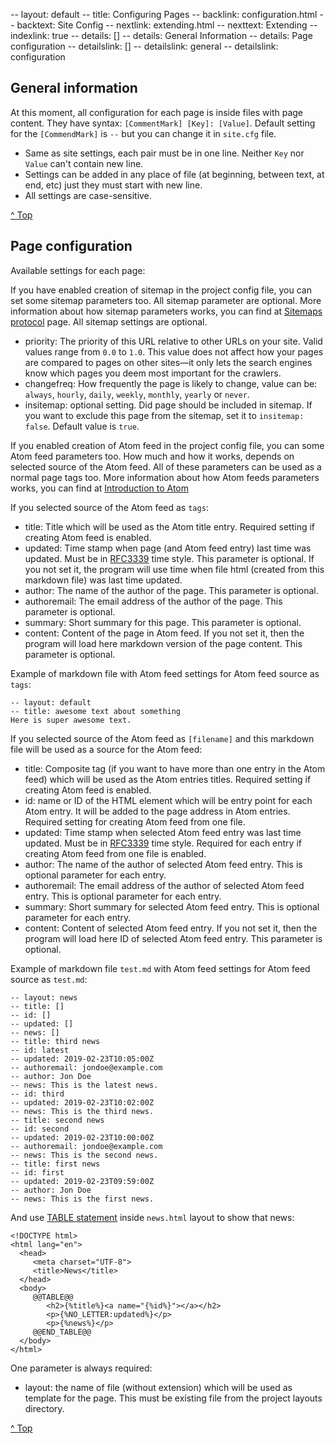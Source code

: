 -- layout: default
-- title: Configuring Pages
-- backlink: configuration.html
-- backtext: Site Config
-- nextlink: extending.html
-- nexttext: Extending
-- indexlink: true
-- details: []
-- details: General Information
-- details: Page configuration
-- detailslink: []
-- detailslink: general
-- detailslink: configuration
## <a name="general"></a>General information
At this moment, all configuration for each page is inside files with page
content. They have syntax: `[CommentMark] [Key]: [Value]`. Default setting
for the `[CommendMark]` is `--` but you can change it in `site.cfg` file.

* Same as site settings, each pair must be in one line. Neither `Key` nor
  `Value` can't contain new line.
* Settings can be added in any place of file (at beginning, between text, at
  end, etc) just they must start with new line.
* All settings are case-sensitive.

<a href="#top">^ Top</a>

## <a name="configuration"></a>Page configuration

Available settings for each page:

If you have enabled creation of sitemap in the project config file, you can
set some sitemap parameters too. All sitemap parameter are optional. More
information about how sitemap parameters works, you can find at
[Sitemaps protocol](https://www.sitemaps.org/protocol.html#xmlTagDefinitions)
page. All sitemap settings are optional.

* priority: The priority of this URL relative to other URLs on your site.
  Valid values range from `0.0` to `1.0`. This value does not affect how your
  pages are compared to pages on other sites—it only lets the search engines
  know which pages you deem most important for the crawlers.
* changefreq: How frequently the page is likely to change, value can be:
  `always`, `hourly`, `daily`, `weekly`, `monthly`, `yearly` or `never`.
* insitemap: optional setting. Did page should be included in sitemap. If you
  want to exclude this page from the sitemap, set it to `insitemap: false`.
  Default value is `true`.

If you enabled creation of Atom feed in the project config file, you can some
Atom feed parameters too. How much and how it works, depends on selected source
of the Atom feed. All of these parameters can be used as a normal page tags too.
More information about how Atom feeds parameters works, you can find at
[Introduction to Atom](https://validator.w3.org/feed/docs/atom.html)

If you selected source of the Atom feed as `tags`:

* title: Title which will be used as the Atom title entry. Required setting if
  creating Atom feed is enabled.
* updated: Time stamp when page (and Atom feed entry) last time was updated.
  Must be in [RFC3339](http://www.faqs.org/rfcs/rfc3339.html) time style. This
  parameter is optional. If you not set it, the program will use time when file
  html (created from this markdown file) was last time updated.
* author: The name of the author of the page. This parameter is optional.
* authoremail: The email address of the author of the page. This parameter is
  optional.
* summary: Short summary for this page. This parameter is optional.
* content: Content of the page in Atom feed. If you not set it, then the
  program will load here markdown version of the page content. This parameter
  is optional.

Example of markdown file with Atom feed settings for Atom feed source as
`tags`:

    -- layout: default
    -- title: awesome text about something
    Here is super awesome text.

If you selected source of the Atom feed as `[filename]` and this markdown file
will be used as a source for the Atom feed:

* title: Composite tag (if you want to have more than one entry in the Atom
  feed) which will be used as the Atom entries titles. Required setting if
  creating Atom feed is enabled.
* id: name or ID of the HTML element which will be entry point for each Atom
  entry. It will be added to the page address in Atom entries. Required
  setting for creating Atom feed from one file.
* updated: Time stamp when selected Atom feed entry was last time updated.
  Must be in [RFC3339](http://www.faqs.org/rfcs/rfc3339.html) time style.
  Required for each entry if creating Atom feed from one file is enabled.
* author: The name of the author of selected Atom feed entry. This is
  optional parameter for each entry.
* authoremail: The email address of the author of selected Atom feed entry.
  This is optional parameter for each entry.
* summary: Short summary for selected Atom feed entry. This is optional
  parameter for each entry.
* content: Content of selected Atom feed entry. If you not set it, then the
  program will load here ID of selected Atom feed entry. This parameter is
  optional.

Example of markdown file `test.md` with Atom feed settings for Atom feed
source as `test.md`:

    -- layout: news
    -- title: []
    -- id: []
    -- updated: []
    -- news: []
    -- title: third news
    -- id: latest
    -- updated: 2019-02-23T10:05:00Z
    -- authoremail: jondoe@example.com
    -- author: Jon Doe
    -- news: This is the latest news.
    -- id: third
    -- updated: 2019-02-23T10:02:00Z
    -- news: This is the third news.
    -- title: second news
    -- id: second
    -- updated: 2019-02-23T10:00:00Z
    -- authoremail: jondoe@example.com
    -- news: This is the second news.
    -- title: first news
    -- id: first
    -- updated: 2019-02-23T09:59:00Z
    -- author: Jon Doe
    -- news: This is the first news.

And use [TABLE statement](http://docs.adacore.com/aws-docs/templates_parser/template_statements.html#table-statement)
inside `news.html` layout to show that news:

    <!DOCTYPE html>
    <html lang="en">
      <head>
         <meta charset="UTF-8">
         <title>News</title>
      </head>
      <body>
         @@TABLE@@
            <h2>{%title%}<a name="{%id%}"></a></h2>
            <p>{%NO_LETTER:updated%}</p>
            <p>{%news%}</p>
         @@END_TABLE@@
      </body>
    </html>

One parameter is always required:

* layout: the name of file (without extension) which will be used as template
  for the page. This must be existing file from the project layouts directory.

<a href="#top">^ Top</a>

